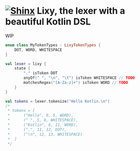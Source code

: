 # [![Shinx](https://img.pokemondb.net/sprites/black-white/anim/normal/shinx.gif)](http://pokemondb.net/pokedex/shinx) Lixy, the lexer with a beautiful Kotlin DSL

WIP

```kotlin
enum class MyTokenTypes : LixyTokenTypes {
    DOT, WORD, WHITESPACE
}

val lexer = lixy {
    state {
        "." isToken DOT
        anyOf(" ", "\n", "\t") isToken WHITESPACE // TODO
        matchesRegex("[A-Za-z]+") isToken WORD // TODO
    }
}

val tokens = lexer.tokenize("Hello Kotlin.\n")
/* 
 * tokens = [
 *      ("Hello", 0, 5, WORD), 
 *      (" ", 5, 6, WHITESPACE), 
 *      ("Kotlin", 6, 11, WORD),
 *      (".", 11, 12, DOT),
 *      ("\n", 12, 13, WHITESPACE)
 *  ]
 */
```
